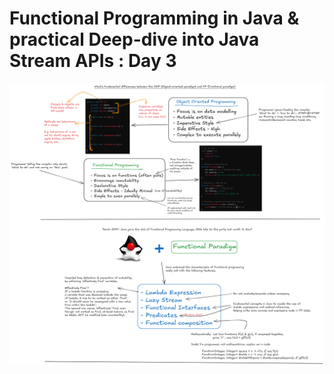 # Functional Programming in Java & practical Deep-dive into Java Stream APIs : Day 3

![Java Day 3](java_day_3.png)

